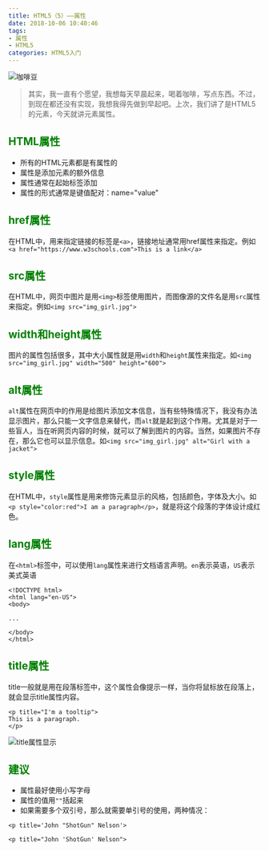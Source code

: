 ```yaml
---
title: HTML5（5）——属性
date: 2018-10-06 10:40:46
tags: 
- 属性
- HTML5
categories: HTML5入门
---
```


<meta name="referrer" content="no-referrer" />

![咖啡豆](https://upload-images.jianshu.io/upload_images/3478485-9d881188bebeb5b7.jpeg?imageMogr2/auto-orient/strip%7CimageView2/2/w/1240)
> 其实，我一直有个愿望，我想每天早晨起来，喝着咖啡，写点东西。不过，到现在都还没有实现，我想我得先做到早起吧。上次，我们讲了是HTML5的元素，今天就讲元素属性。



<!--less-->

## <font color="green">HTML属性</font>

- 所有的HTML元素都是有属性的
- 属性是添加元素的额外信息
- 属性通常在起始标签添加
- 属性的形式通常是键值配对：name="value"

## <font color="green">href属性</font>
在HTML中，用来指定链接的标签是`<a>`，链接地址通常用href属性来指定。例如`<a href="https://www.w3schools.com">This is a link</a>`

## <font color="green">src属性</font>
在HTML中，网页中图片是用`<img>`标签使用图片，而图像源的文件名是用`src`属性来指定。例如`<img src="img_girl.jpg">`

## <font color="green">width和height属性</font>
图片的属性包括很多，其中大小属性就是用`width`和`height`属性来指定。如`<img src="img_girl.jpg" width="500" height="600">`

## <font color="green">alt属性</font>
`alt`属性在网页中的作用是给图片添加文本信息，当有些特殊情况下，我没有办法显示图片，那么只能一文字信息来替代，而`alt`就是起到这个作用。尤其是对于一些盲人，当在听网页内容的时候，就可以了解到图片的内容。当然，如果图片不存在，那么它也可以显示信息。如`<img src="img_girl.jpg" alt="Girl with a jacket">`

## <font color="green">style属性</font>
在HTML中，`style`属性是用来修饰元素显示的风格，包括颜色，字体及大小。如`<p style="color:red">I am a paragraph</p>`，就是将这个段落的字体设计成红色。

## <font color="green">lang属性</font>
在`<html>`标签中，可以使用`lang`属性来进行文档语言声明。`en`表示英语，`US`表示美式英语
```
<!DOCTYPE html>
<html lang="en-US">
<body>

...

</body>
</html>
```

## <font color="green">title属性</font>
title一般就是用在段落标签中，这个属性会像提示一样，当你将鼠标放在段落上，就会显示title属性内容。
```
<p title="I'm a tooltip">
This is a paragraph.
</p>
```
![title属性显示](https://upload-images.jianshu.io/upload_images/3478485-3e5aaa12e7f0b4cb.png?imageMogr2/auto-orient/strip%7CimageView2/2/w/1240)

## <font color="green">建议</font>
- 属性最好使用小写字母
- 属性的值用`""`括起来
- 如果需要多个双引号，那么就需要单引号的使用，两种情况：
```
<p title='John "ShotGun" Nelson'>

<p title="John 'ShotGun' Nelson">
```

